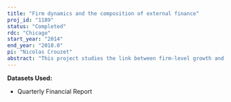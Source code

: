 ```yaml
---
title: "Firm dynamics and the composition of external finance"
proj_id: "1189"
status: "Completed"
rdc: "Chicago"
start_year: "2014"
end_year: "2018.0"
pi: "Nicolas Crouzet"
abstract: "This project studies the link between firm-level growth and the structure of firms' debt, using the Quarterly Financial Report (QFR) of manufacturing firms. Benefits to the Census Bureau include the construction of time series moments of QFR variables that address issues raised by firm reclassification across asset size bins, as well tabulations of the QFR using an alternative size criterion (sales)."
---
```


**Datasets Used:**

  - Quarterly Financial Report 

